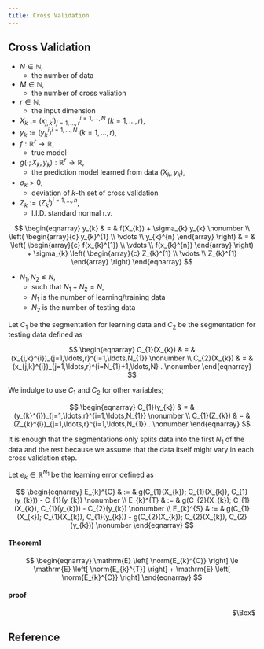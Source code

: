 ```yaml
---
title: Cross Validation
---
```


## Cross Validation

* $N \in \mathbb{N}$,
    * the number of data
* $M \in \mathbb{N}$,
    * the number of cross valiation
* $r \in \mathbb{N}$,
    * the input dimension
* $X_{k} := (x_{j,k}^{i})_{j=1, \ldots, r}^{i=1,\ldots,N}\ (k = 1, \ldots, r)$,
* $y_{k} := (y_{k}^{i})^{i=1,\ldots,N} \ (k = 1, \ldots, r)$,
* $f: \mathbb{R}^{r} \rightarrow \mathbb{R}$,
    * true model
* $g(\cdot; X_{k}, y_{k}): \mathbb{R}^{r} \rightarrow \mathbb{R}$,
    * the prediction model learned from data $(X_{k}, y_{k})$,
* $\sigma_{k} > 0$,
    * deviation of $k$-th set of cross validation
* $Z_{k} := (Z_{k}^{i})^{i=1,\ldots,n}$,
    * I.I.D. standard normal r.v. 

$$
\begin{eqnarray}
    y_{k}
    & = &
        f(X_{k})
        +
        \sigma_{k}
        y_{k}
    \nonumber
    \\
    \left(
        \begin{array}{c}
            y_{k}^{1}
            \\
            \vdots 
            \\
            y_{k}^{n}
        \end{array}
    \right)
    & = &
        \left(
            \begin{array}{c}
                f(x_{k}^{1})
                \\
                \vdots 
                \\
                f(x_{k}^{n})
            \end{array}
        \right)
        +
        \sigma_{k}
        \left(
            \begin{array}{c}
                Z_{k}^{1}
                \\
                \vdots 
                \\
                Z_{k}^{1}
            \end{array}
        \right)
\end{eqnarray}
$$

* $N_{1}, N_{2} \le N$,
    * such that $N_{1} + N_{2} = N$,
    * $N_{1}$ is the number of learning/training data
    * $N_{2}$ is the number of testing data

Let $C_{1}$ be the segmentation for learning data and $C_{2}$ be the segmentation for testing data defined as

$$
\begin{eqnarray}
    C_{1}(X_{k})
    & = &
        (x_{j,k}^{i})_{j=1,\ldots,r}^{i=1,\ldots,N_{1}}
    \nonumber
    \\
    C_{2}(X_{k})
    & = &
        (x_{j,k}^{i})_{j=1,\ldots,r}^{i=N_{1}+1,\ldots,N}
    .
    \nonumber
\end{eqnarray}
$$

We indulge to use $C_{1}$ and $C_{2}$ for other variables;

$$
\begin{eqnarray}
    C_{1}(y_{k})
    & = &
        (y_{k}^{i})_{j=1,\ldots,r}^{i=1,\ldots,N_{1}}
    \nonumber
    \\
    C_{1}(Z_{k})
    & = &
        (Z_{k}^{i})_{j=1,\ldots,r}^{i=1,\ldots,N_{1}}
    .
    \nonumber
\end{eqnarray}
$$

It is enough that the segmentations only splits data into the first $N_{1}$ of the data and the rest because we assume that the data itself might vary in each cross validation step.

Let $e_{k} \in \mathbb{R}^{N_{1}}$ be the learning error defined as

$$
\begin{eqnarray}
    E_{k}^{C}
    & := &
        g(C_{1}(X_{k}); C_{1}(X_{k}), C_{1}(y_{k}))
        -
        C_{1}(y_{k})
    \nonumber
    \\
    E_{k}^{T}
    & := &
        g(C_{2}(X_{k}); C_{1}(X_{k}), C_{1}(y_{k}))
        -
        C_{2}(y_{k})
    \nonumber
    \\
    E_{k}^{S}
    & := &
        g(C_{1}(X_{k}); C_{1}(X_{k}), C_{1}(y_{k}))
        -
        g(C_{2}(X_{k}); C_{2}(X_{k}), C_{2}(y_{k}))
    \nonumber
\end{eqnarray}
$$

#### Theorem1

$$
\begin{eqnarray}
    \mathrm{E}
    \left[
        \norm{E_{k}^{C}}
    \right]
    \le
    \mathrm{E}
    \left[
        \norm{E_{k}^{T}}
    \right]
    +
    \mathrm{E}
    \left[
        \norm{E_{k}^{C}}
    \right]
\end{eqnarray}
$$

#### proof

<div class="QED" style="text-align: right">$\Box$</div>


## Reference

